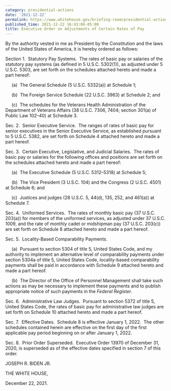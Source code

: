 ```yaml
---
category: presidential-actions
date: '2021-12-22'
permalink: https://www.whitehouse.gov/briefing-room/presidential-actions/2021/12/22/executive-order-on-adjustments-of-certain-rates-of-pay/
published_time: 2021-12-22 16:43:06-05:00
title: Executive Order on Adjustments of Certain Rates of Pay
---
```

 
By the authority vested in me as President by the Constitution and the
laws of the United States of America, it is hereby ordered as follows:

Section 1.  Statutory Pay Systems.  The rates of basic pay or salaries
of the statutory pay systems (as defined in 5 U.S.C. 5302(1)), as
adjusted under 5 U.S.C. 5303, are set forth on the schedules attached
hereto and made a part hereof:

     (a)  The General Schedule (5 U.S.C. 5332(a)) at Schedule 1;

     (b)  The Foreign Service Schedule (22 U.S.C. 3963) at Schedule 2;
and

     (c)  The schedules for the Veterans Health Administration of the
Department of Veterans Affairs (38 U.S.C. 7306, 7404; section 301(a) of
Public Law 102–40) at Schedule 3.

Sec. 2.  Senior Executive Service.  The ranges of rates of basic pay for
senior executives in the Senior Executive Service, as established
pursuant to 5 U.S.C. 5382, are set forth on Schedule 4 attached hereto
and made a part hereof.

Sec. 3.  Certain Executive, Legislative, and Judicial Salaries.  The
rates of basic pay or salaries for the following offices and positions
are set forth on the schedules attached hereto and made a part hereof:

     (a)  The Executive Schedule (5 U.S.C. 5312–5318) at Schedule 5;

     (b)  The Vice President (3 U.S.C. 104) and the Congress (2 U.S.C.
4501) at Schedule 6; and

     (c)  Justices and judges (28 U.S.C. 5, 44(d), 135, 252, and 461(a))
at Schedule 7.

Sec. 4.  Uniformed Services.  The rates of monthly basic pay (37 U.S.C.
203(a)) for members of the uniformed services, as adjusted under 37
U.S.C. 1009, and the rate of monthly cadet or midshipman pay (37 U.S.C.
203(c)) are set forth on Schedule 8 attached hereto and made a part
hereof.

Sec. 5.  Locality-Based Comparability Payments.

     (a)  Pursuant to section 5304 of title 5, United States Code, and
my authority to implement an alternative level of comparability payments
under section 5304a of title 5, United States Code, locality-based
comparability payments shall be paid in accordance with Schedule 9
attached hereto and made a part hereof.

     (b)  The Director of the Office of Personnel Management shall take
such actions as may be necessary to implement these payments and to
publish appropriate notice of such payments in the *Federal Register*.

Sec. 6.  Administrative Law Judges.  Pursuant to section 5372 of title
5, United States Code, the rates of basic pay for administrative law
judges are set forth on Schedule 10 attached hereto and made a part
hereof.

Sec. 7.  Effective Dates.  Schedule 8 is effective January 1, 2022.  The
other schedules contained herein are effective on the first day of the
first applicable pay period beginning on or after January 1, 2022.

Sec. 8.  Prior Order Superseded.  Executive Order 13970 of December 31,
2020, is superseded as of the effective dates specified in section 7 of
this order.

JOSEPH R. BIDEN JR.

THE WHITE HOUSE,

December 22, 2021.
